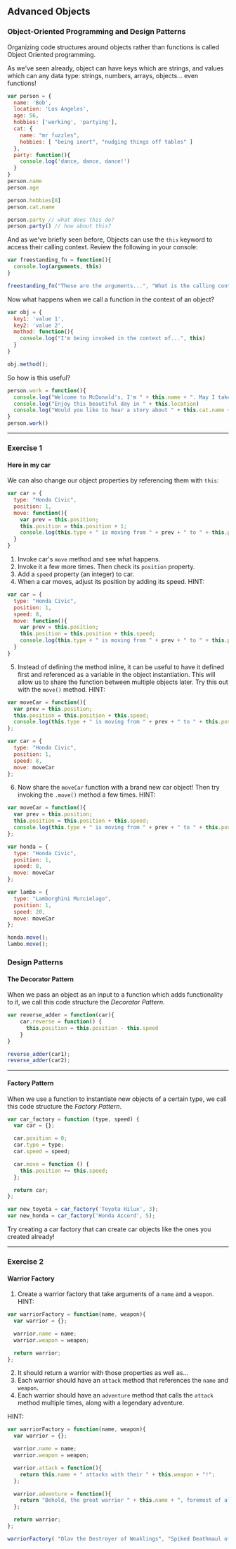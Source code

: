 ## Advanced Objects
### Object-Oriented Programming and Design Patterns

Organizing code structures around objects rather than functions is called Object Oriented programming.

As we've seen already, object can have keys which are strings, and values which can any data type: strings, numbers, arrays, objects... even functions!

```javascript
var person = {
  name: 'Bob',
  location: 'Los Angeles',
  age: 56,
  hobbies: ['working', 'partying'],
  cat: {
    name: "mr fuzzles",
    hobbies: [ "being inert", "nudging things off tables" ]
  },
  party: function(){
    console.log('dance, dance, dance!')
  }
}
person.name
person.age

person.hobbies[0]
person.cat.name

person.party // what does this do?
person.party() // how about this?
```

And as we've briefly seen before, Objects can use the `this` keyword to access their calling context. Review the following in your console:

```javascript
var freestanding_fn = function(){
  console.log(arguments, this)
}

freestanding_fn("These are the arguments...", "What is the calling context? -->")
```

Now what happens when we call a function in the context of an object?

```javascript
var obj = {
  key1: 'value 1',
  key2: 'value 2',
  method: function(){
    console.log("I'm being invoked in the context of...", this)
  }
}

obj.method();
```

So how is this useful?

```javascript
person.work = function(){
  console.log("Welcome to McDonald's, I'm " + this.name + ". May I take your order?")
  console.log("Enjoy this beautiful day in " + this.location)
  console.log("Would you like to hear a story about " + this.cat.name + " and his " + this.cat.hobbies[1])
}
person.work()
```

---

### Exercise 1
#### Here in my car

We can also change our object properties by referencing them with `this`:

```javascript
var car = {
  type: "Honda Civic",
  position: 1,
  move: function(){
    var prev = this.position;
    this.position = this.position + 1;
    console.log(this.type + " is moving from " + prev + " to " + this.position);
  }
}
```

1. Invoke car's `move` method and see what happens.
2. Invoke it a few more times. Then check its `position` property.
3. Add a `speed` property (an integer) to car.
4. When a car moves, adjust its position by adding its speed. HINT:
  ```javascript
  var car = {
    type: "Honda Civic",
    position: 1,
    speed: 8,
    move: function(){
      var prev = this.position;
      this.position = this.position + this.speed;
      console.log(this.type + " is moving from " + prev + " to " + this.position);
    }
  }
  ```
5. Instead of defining the method inline, it can be useful to have it defined first and referenced as a variable in the object instantiation. This will allow us to share the function between multiple objects later. Try this out with the `move()` method. HINT:
  ```javascript
  var moveCar = function(){
    var prev = this.position;
    this.position = this.position + this.speed;
    console.log(this.type + " is moving from " + prev + " to " + this.position);
  };

  var car = {
    type: "Honda Civic",
    position: 1,
    speed: 8,
    move: moveCar
  };
  ```
6. Now share the `moveCar` function with a brand new car object! Then try invoking the `.move()` method a few times. HINT:
  ```javascript
  var moveCar = function(){
    var prev = this.position;
    this.position = this.position + this.speed;
    console.log(this.type + " is moving from " + prev + " to " + this.position);
  };

  var honda = {
    type: "Honda Civic",
    position: 1,
    speed: 8,
    move: moveCar
  };

  var lambo = {
    type: "Lamborghini Murcielago",
    position: 1,
    speed: 20,
    move: moveCar
  };

  honda.move();
  lambo.move();
  ```

### Design Patterns
#### The Decorator Pattern

When we pass an object as an input to a function which adds functionality to it, we call this code structure the _Decorator Pattern_.

```javascript
var reverse_adder = function(car){
    car.reverse = function() {
      this.position = this.position - this.speed
    }
}

reverse_adder(car1);
reverse_adder(car2);
```
---

#### Factory Pattern

When we use a function to instantiate new objects of a certain type, we call this code structure the _Factory Pattern_.

```javascript
var car_factory = function (type, speed) {
  var car = {};

  car.position = 0;
  car.type = type;
  car.speed = speed;

  car.move = function () {
    this.position += this.speed;
  };

  return car;
};

var new_toyota = car_factory('Toyota Hilux', 3);
var new_honda = car_factory('Honda Accord', 5);
```

Try creating a car factory that can create car objects like the ones you created already!

---

### Exercise 2
#### Warrior Factory

1. Create a warrior factory that take arguments of a `name` and a `weapon`. HINT:
  ```javascript
  var warriorFactory = function(name, weapon){
    var warrior = {};

    warrior.name = name;
    warrior.weapon = weapon;

    return warrior;
  };
  ```
2. It should return a warrior with those properties as well as...
  1. Each warrior should have an `attack` method that references the `name` and `weapon`.
  2. Each warrior should have an `adventure` method that calls the `attack` method multiple times, along with a legendary adventure.

HINT:
```javascript
var warriorFactory = function(name, weapon){
  var warrior = {};

  warrior.name = name;
  warrior.weapon = weapon;

  warrior.attack = function(){
    return this.name + " attacks with their " + this.weapon + "!";
  };

  warrior.adventure = function(){
    return "Behold, the great warrior " + this.name + ", foremost of all warriors. They draw forth to face the Dragon of Kalamazar. Watch as " + this.attack() + ". Such bravery!";
  };

  return warrior;
};

warriorFactory( "Olav the Destroyer of Weaklings", "Spiked Deathmaul of Lamentation");
```
